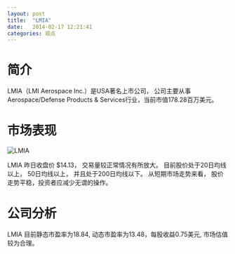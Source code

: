 ```yaml
---
layout: post
title:  "LMIA"
date:   2014-02-17 12:21:41
categories: 观点
---
```


# 简介
LMIA（LMI Aerospace Inc.）是USA著名上市公司，
公司主要从事Aerospace/Defense Products & Services行业，当前市值178.28百万美元。

# 市场表现

![LMIA](http://finviz.com/chart.ashx?t=LMIA&ty=c&ta=1&p=d&s=l)

LMIA 昨日收盘价 $14.13，
交易量较正常情况有所放大。
目前股价处于20日均线以上，
50日均线以上，
并且处于200日均线以下。
从短期市场走势来看，
股价走势平稳，投资者应减少无谓的操作。

# 公司分析
LMIA 目前静态市盈率为18.84, 动态市盈率为13.48，每股收益0.75美元,
市场估值较为合理。
